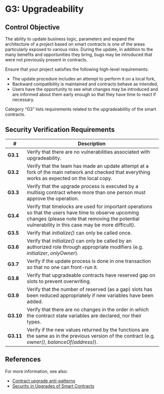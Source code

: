 # G3: Upgradeability

## Control Objective

The ability to update business logic, parameters and expand the architecture of a project based on smart contracts is one of the areas particularly exposed to various risks. During the update, in addition to the many benefits and opportunities they bring, bugs may be introduced that were not previously present in contracts.

Ensure that your project satisfies the following high-level requirements:
* The update procedure includes an attempt to perform it on a local fork,
* Backward compatibility is maintained and contracts behave as intended,
* Users have the opportunity to see what changes may be introduced and are informed about them early enough so that they have time to react if necessary.

Category “G3” lists requirements related to the upgradeabilitiy of the smart contracts.

## Security Verification Requirements

| # | Description |
| --- | --- |
| **G3.1** | Verify that there are no vulnerabilities associated with upgradeability. |
| **G3.2** | Verify that the team has made an update attempt  at a fork of the main network and checked that everything works as expected on the local copy. |
| **G3.3** | Verify that the upgrade process is executed by a multisig contract where more than one person must approve the operation. |
| **G3.4** | Verify that timelocks are used for important operations so that the users have time to observe upcoming changes (please note that removing the potential vulnerability in this case may be more difficult). |
| **G3.5** | Verify that *initialize()* can only be called once. |
| **G3.6** | Verify that *initialize()* can only be called by an authorized role through appropriate modifiers (e.g. *initializer*, *onlyOwner*). |
| **G3.7** | Verify if the update process is done in one transaction so that no one can front-run it. |
| **G3.8** | Verify that upgradeable contracts have reserved gap on slots to prevent overwriting. |
| **G3.9** | Verify that the number of reserved (as a gap) slots has been reduced appropriately if new variables have been added. |
| **G3.10** | Verify that there are no changes in the order in which the contract state variables are declared, nor their types. |
| **G3.11** | Verify if the new values returned by the functions are the same as in the previous version of the contract (e.g. *owner()*, *balanceOf(address)*). |

## References

For more information, see also:

* [Contract upgrade anti-patterns](https://blog.trailofbits.com/2018/09/05/contract-upgrade-anti-patterns)
* [Security in Upgrades of Smart Contracts](https://www.youtube.com/watch?v=5WE6PEc305w)